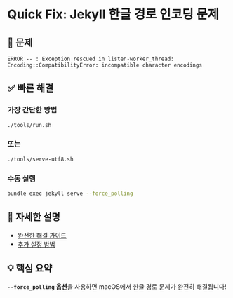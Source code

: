 # Quick Fix: Jekyll 한글 경로 인코딩 문제

## 🚨 문제
```
ERROR -- : Exception rescued in listen-worker_thread:
Encoding::CompatibilityError: incompatible character encodings
```

## ✅ 빠른 해결

### 가장 간단한 방법
```bash
./tools/run.sh
```

### 또는
```bash
./tools/serve-utf8.sh
```

### 수동 실행
```bash
bundle exec jekyll serve --force_polling
```

## 📖 자세한 설명
- [완전한 해결 가이드](./ENCODING_FINAL_SOLUTION.md)
- [추가 설정 방법](./ENCODING_ISSUE_GUIDE.md)

## 💡 핵심 요약
**`--force_polling` 옵션**을 사용하면 macOS에서 한글 경로 문제가 완전히 해결됩니다!